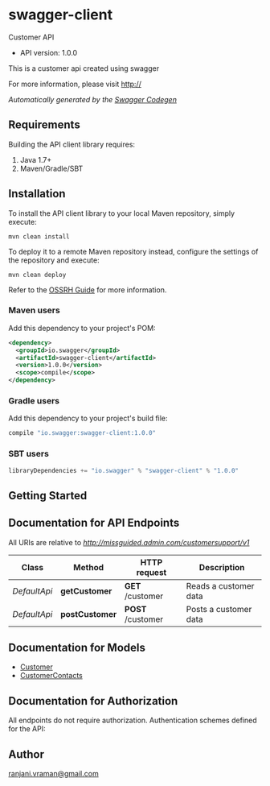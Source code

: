 # swagger-client

Customer API
- API version: 1.0.0

This is a customer api created using swagger

  For more information, please visit [http://](http://)

*Automatically generated by the [Swagger Codegen](https://github.com/swagger-api/swagger-codegen)*

## Requirements

Building the API client library requires:
1. Java 1.7+
2. Maven/Gradle/SBT

## Installation

To install the API client library to your local Maven repository, simply execute:

```shell
mvn clean install
```

To deploy it to a remote Maven repository instead, configure the settings of the repository and execute:

```shell
mvn clean deploy
```

Refer to the [OSSRH Guide](http://central.sonatype.org/pages/ossrh-guide.html) for more information.

### Maven users

Add this dependency to your project's POM:

```xml
<dependency>
  <groupId>io.swagger</groupId>
  <artifactId>swagger-client</artifactId>
  <version>1.0.0</version>
  <scope>compile</scope>
</dependency>
```

### Gradle users

Add this dependency to your project's build file:

```groovy
compile "io.swagger:swagger-client:1.0.0"
```

### SBT users

```scala
libraryDependencies += "io.swagger" % "swagger-client" % "1.0.0"
```

## Getting Started

## Documentation for API Endpoints

All URIs are relative to *http://missguided.admin.com/customersupport/v1*

Class | Method | HTTP request | Description
------------ | ------------- | ------------- | -------------
*DefaultApi* | **getCustomer** | **GET** /customer | Reads a customer data
*DefaultApi* | **postCustomer** | **POST** /customer | Posts a customer data


## Documentation for Models

 - [Customer](Customer.md)
 - [CustomerContacts](CustomerContacts.md)


## Documentation for Authorization

All endpoints do not require authorization.
Authentication schemes defined for the API:

## Author

ranjani.vraman@gmail.com
